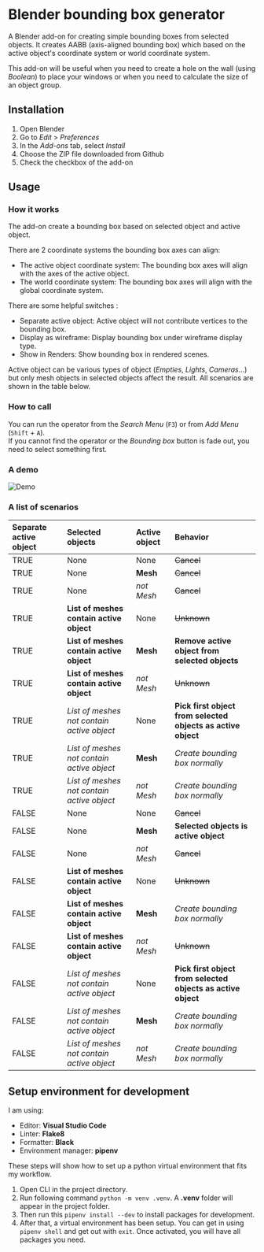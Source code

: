 # Blender bounding box generator

A Blender add-on for creating simple bounding boxes from selected objects. It creates AABB (axis-aligned bounding box) which based on the active object's coordinate system or world coordinate system.

This add-on will be useful when you need to create a hole on the wall (using *Boolean*) to place your windows or when you need to calculate the size of an object group.

## Installation

1. Open Blender
1. Go to *Edit* > *Preferences*
1. In the *Add-ons* tab, select *Install*
1. Choose the ZIP file downloaded from Github
1. Check the checkbox of the add-on

## Usage

### How it works

The add-on create a bounding box based on selected object and active object.

There are 2 coordinate systems the bounding box axes can align:

- The active object coordinate system: The bounding box axes will align with the axes of the active object.
- The world coordinate system: The bounding box axes will align with the global coordinate system.

There are some helpful switches :

- Separate active object: Active object will not contribute vertices to the bounding box.
- Display as wireframe: Display bounding box under wireframe display type.
- Show in Renders: Show bounding box in rendered scenes.

Active object can be various types of object (*Empties*, *Lights*, *Cameras*...) but only mesh objects in selected objects affect the result. All scenarios are shown in the table below.

### How to call

You can run the operator from the *Search Menu* (`F3`) or from *Add Menu* (`Shift` + `A`).\
If you cannot find the operator or the *Bounding box* button is fade out, you need to select something first.

### A demo

![Demo](assets/screencast.gif)

### A list of scenarios

| Separate active object | Selected objects                           | Active object | Behavior                                                     |
| :--------------------- | :----------------------------------------- | :------------ | :----------------------------------------------------------- |
| TRUE                   | None                                       | None          | ~~Cancel~~                                                   |
| TRUE                   | None                                       | **Mesh**      | ~~Cancel~~                                                   |
| TRUE                   | None                                       | *not Mesh*    | ~~Cancel~~                                                   |
| TRUE                   | **List of meshes contain active object**   | None          | ~~Unknown~~                                                  |
| TRUE                   | **List of meshes contain active object**   | **Mesh**      | **Remove active object from selected objects**               |
| TRUE                   | **List of meshes contain active object**   | *not Mesh*    | ~~Unknown~~                                                  |
| TRUE                   | *List of meshes not contain active object* | None          | **Pick first object from selected objects as active object** |
| TRUE                   | *List of meshes not contain active object* | **Mesh**      | *Create bounding box normally*                               |
| TRUE                   | *List of meshes not contain active object* | *not Mesh*    | *Create bounding box normally*                               |
| FALSE                  | None                                       | None          | ~~Cancel~~                                                   |
| FALSE                  | None                                       | **Mesh**      | **Selected objects is active object**                        |
| FALSE                  | None                                       | *not Mesh*    | ~~Cancel~~                                                   |
| FALSE                  | **List of meshes contain active object**   | None          | ~~Unknown~~                                                  |
| FALSE                  | **List of meshes contain active object**   | **Mesh**      | *Create bounding box normally*                               |
| FALSE                  | **List of meshes contain active object**   | *not Mesh*    | ~~Unknown~~                                                  |
| FALSE                  | *List of meshes not contain active object* | None          | **Pick first object from selected objects as active object** |
| FALSE                  | *List of meshes not contain active object* | **Mesh**      | *Create bounding box normally*                               |
| FALSE                  | *List of meshes not contain active object* | *not Mesh*    | *Create bounding box normally*                               |

## Setup environment for development

I am using:

- Editor: **Visual Studio Code**
- Linter: **Flake8**
- Formatter: **Black**
- Environment manager: **pipenv**

These steps will show how to set up a python virtual environment that fits my workflow.

1. Open CLI in the project directory.
1. Run following command `python -m venv .venv`. A **.venv** folder will appear in the project folder.
1. Then run this `pipenv install --dev` to install packages for development.
1. After that, a virtual environment has been setup. You can get in using `pipenv shell` and get out with `exit`. Once activated, you will have all packages you need.
